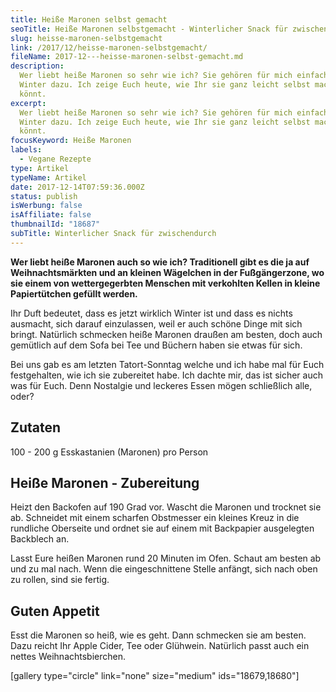 ```yaml
---
title: Heiße Maronen selbst gemacht
seoTitle: Heiße Maronen selbstgemacht - Winterlicher Snack für zwischendurch
slug: heisse-maronen-selbstgemacht
link: /2017/12/heisse-maronen-selbstgemacht/
fileName: 2017-12---heisse-maronen-selbst-gemacht.md
description:
  Wer liebt heiße Maronen so sehr wie ich? Sie gehören für mich einfach zum
  Winter dazu. Ich zeige Euch heute, wie Ihr sie ganz leicht selbst machen
  könnt.
excerpt:
  Wer liebt heiße Maronen so sehr wie ich? Sie gehören für mich einfach zum
  Winter dazu. Ich zeige Euch heute, wie Ihr sie ganz leicht selbst machen
  könnt.
focusKeyword: Heiße Maronen
labels:
  - Vegane Rezepte
type: Artikel
typeName: Artikel
date: 2017-12-14T07:59:36.000Z
status: publish
isWerbung: false
isAffiliate: false
thumbnailId: "18687"
subTitle: Winterlicher Snack für zwischendurch
---
```


<strong>Wer liebt heiße Maronen auch so wie ich? Traditionell gibt es die ja auf
Weihnachtsmärkten und an kleinen Wägelchen in der Fußgängerzone, wo sie einem
von wettergegerbten Menschen mit verkohlten Kellen in kleine Papiertütchen
gefüllt werden.</strong>

Ihr Duft bedeutet, dass es jetzt wirklich Winter ist und dass es nichts
ausmacht, sich darauf einzulassen, weil er auch schöne Dinge mit sich bringt.
Natürlich schmecken heiße Maronen draußen am besten, doch auch gemütlich auf dem
Sofa bei Tee und Büchern haben sie etwas für sich.

Bei uns gab es am letzten Tatort-Sonntag welche und ich habe mal für Euch
festgehalten, wie ich sie zubereitet habe. Ich dachte mir, das ist sicher auch
was für Euch. Denn Nostalgie und leckeres Essen mögen schließlich alle, oder?

## Zutaten

100 - 200 g Esskastanien (Maronen) pro Person

## Heiße Maronen - Zubereitung

Heizt den Backofen auf 190 Grad vor. Wascht die Maronen und trocknet sie ab.
Schneidet mit einem scharfen Obstmesser ein kleines Kreuz in die rundliche
Oberseite und ordnet sie auf einem mit Backpapier ausgelegten Backblech an.

Lasst Eure heißen Maronen rund 20 Minuten im Ofen. Schaut am besten ab und zu
mal nach. Wenn die eingeschnittene Stelle anfängt, sich nach oben zu rollen,
sind sie fertig.

## Guten Appetit

Esst die Maronen so heiß, wie es geht. Dann schmecken sie am besten. Dazu reicht
Ihr Apple Cider, Tee oder Glühwein. Natürlich passt auch ein nettes
Weihnachtsbierchen.

[gallery type="circle" link="none" size="medium" ids="18679,18680"]
